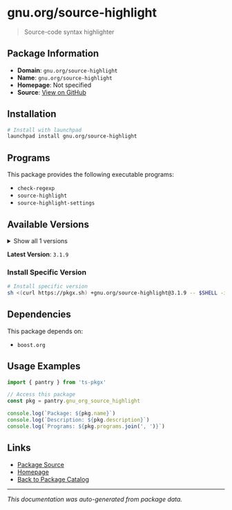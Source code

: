 # gnu.org/source-highlight

> Source-code syntax highlighter

## Package Information

- **Domain**: `gnu.org/source-highlight`
- **Name**: `gnu.org/source-highlight`
- **Homepage**: Not specified
- **Source**: [View on GitHub](https://github.com/pkgxdev/pantry/tree/main/projects/gnu.org/source-highlight/package.yml)

## Installation

```bash
# Install with launchpad
launchpad install gnu.org/source-highlight
```

## Programs

This package provides the following executable programs:

- `check-regexp`
- `source-highlight`
- `source-highlight-settings`

## Available Versions

<details>
<summary>Show all 1 versions</summary>

- `3.1.9`

</details>

**Latest Version**: `3.1.9`

### Install Specific Version

```bash
# Install specific version
sh <(curl https://pkgx.sh) +gnu.org/source-highlight@3.1.9 -- $SHELL -i
```

## Dependencies

This package depends on:

- `boost.org`

## Usage Examples

```typescript
import { pantry } from 'ts-pkgx'

// Access this package
const pkg = pantry.gnu_org_source_highlight

console.log(`Package: ${pkg.name}`)
console.log(`Description: ${pkg.description}`)
console.log(`Programs: ${pkg.programs.join(', ')}`)
```

## Links

- [Package Source](https://github.com/pkgxdev/pantry/tree/main/projects/gnu.org/source-highlight/package.yml)
- [Homepage](#)
- [Back to Package Catalog](../package-catalog.md)

---

*This documentation was auto-generated from package data.*
